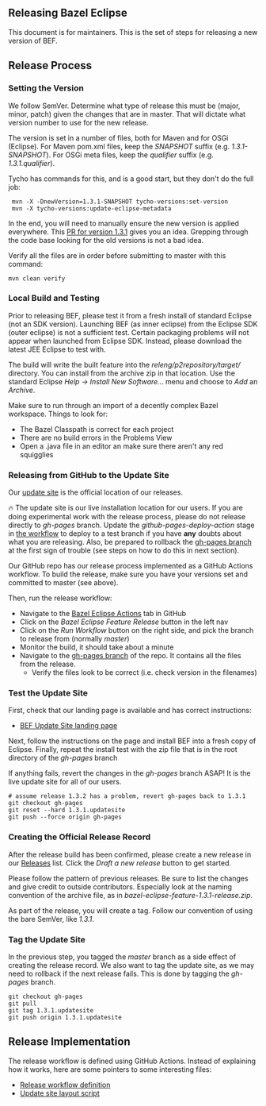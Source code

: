 ## Releasing Bazel Eclipse

This document is for maintainers.
This is the set of steps for releasing a new version of BEF.

## Release Process

### Setting the Version

We follow SemVer.
Determine what type of release this must be (major, minor, patch) given the changes
  that are in master.
That will dictate what version number to use for the new release.

The version is set in a number of files, both for Maven and for OSGi (Eclipse).
For Maven pom.xml files, keep the *SNAPSHOT* suffix (e.g. *1.3.1-SNAPSHOT*).
For OSGi meta files, keep the *qualifier* suffix (e.g. *1.3.1.qualifier*).

Tycho has commands for this, and is a good start, but they don't do the full job:
```
 mvn -X -DnewVersion=1.3.1-SNAPSHOT tycho-versions:set-version
 mvn -X tycho-versions:update-eclipse-metadata
```

In the end, you will need to manually ensure the new version is applied everywhere.
This [PR for version 1.3.1](https://github.com/salesforce/bazel-eclipse/pull/225/files)
  gives you an idea.
Grepping through the code base looking for the old versions is not a bad idea.

Verify all the files are in order before submitting to master with this command:
```
mvn clean verify
```

### Local Build and Testing

Prior to releasing BEF, please test it from a fresh install of standard Eclipse (not an SDK version).
Launching BEF (as inner eclipse) from the Eclipse SDK (outer eclipse) is not a sufficient test.
Certain packaging problems will not appear when launched from Eclipse SDK.
Instead, please download the latest JEE Eclipse to test with.

The build will write the built feature into the _releng/p2repository/target/_ directory.
You can install from the archive zip in that location.
Use the standard Eclipse _Help -> Install New Software..._ menu and choose to _Add_ an _Archive_.

Make sure to run through an import of a decently complex Bazel workspace.
Things to look for:
- The Bazel Classpath is correct for each project
- There are no build errors in the Problems View
- Open a .java file in an editor an make sure there aren't any red squigglies

### Releasing from GitHub to the Update Site

Our [update site](https://opensource.salesforce.com/bazel-eclipse/) is the official location
  of our releases.

:fire: The update site is our live installation location for our users. If you are doing
experimental work with the release process, please do not release directly to _gh-pages_
branch. Update the _github-pages-deploy-action_ stage in
[the workflow](../../.github/workflows/build-release-deploy.yml) to deploy to a test
branch if you have **any** doubts about what you are releasing. Also, be prepared
to rollback the [gh-pages branch](https://github.com/salesforce/bazel-eclipse/tree/gh-pages)
at the first sign of trouble (see steps on how to do this in next section).

Our GitHub repo has our release process implemented as a GitHub Actions workflow.
To build the release, make sure you have your versions set and committed to master (see above).

Then, run the release workflow:
 - Navigate to the [Bazel Eclipse Actions](https://github.com/salesforce/bazel-eclipse/actions) tab in GitHub
 - Click on the _Bazel Eclipse Feature Release_ button in the left nav
 - Click on the _Run Workflow_ button on the right side, and pick the branch to release from (normally _master_)
 - Monitor the build, it should take about a minute
 - Navigate to the [gh-pages branch](https://github.com/salesforce/bazel-eclipse/tree/gh-pages) of the repo. It contains all the files from the release.
   - Verify the files look to be correct (i.e. check version in the filenames)

### Test the Update Site

First, check that our landing page is available and has correct instructions:

- [BEF Update Site landing page](https://opensource.salesforce.com/bazel-eclipse/)

Next, follow the instructions on the page and install BEF into a fresh copy of Eclipse.
Finally, repeat the install test with the zip file that is in the root directory of the *gh-pages* branch

If anything fails, revert the changes in the _gh-pages_ branch ASAP!
It is the live update site for all of our users.

```
# assume release 1.3.2 has a problem, revert gh-pages back to 1.3.1
git checkout gh-pages
git reset --hard 1.3.1.updatesite
git push --force origin gh-pages
```

### Creating the Official Release Record

After the release build has been confirmed, please create a new release in our
  [Releases](https://github.com/salesforce/bazel-eclipse/releases) list.
Click the _Draft a new release_ button to get started.

Please follow the pattern of previous releases.
Be sure to list the changes and give credit to outside contributors.
Especially look at the naming convention of the archive file, as in _bazel-eclipse-feature-1.3.1-release.zip_.

As part of the release, you will create a tag.
Follow our convention of using the bare SemVer, like _1.3.1_.

### Tag the Update Site

In the previous step, you tagged the _master_ branch as a side effect of creating the release record.
We also want to tag the update site, as we may need to rollback if the next release fails.
This is done by tagging the _gh-pages_ branch.

```
git checkout gh-pages
git pull
git tag 1.3.1.updatesite
git push origin 1.3.1.updatesite
```

## Release Implementation

The release workflow is defined using GitHub Actions.
Instead of explaining how it works, here are some pointers to some interesting files:

- [Release workflow definition](../../.github/workflows/build-release-deploy.yml)
- [Update site layout script](../../.github/create-update-site.sh)
